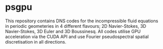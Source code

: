 # psgpu
This repository contains DNS codes for the incompressible fluid equations in periodic geometeries in 4 different flavours;      2D Navier-Stokes, 3D Navier-Stokes, 3D Euler and 3D Boussinesq.      All codes utilise GPU acceleration via the CUDA API and use Fourier pseudospectral spatial discretisation in all directions. 
